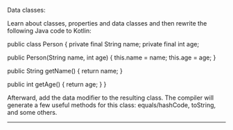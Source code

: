 Data classes:

Learn about classes, properties and data classes and then rewrite the following Java code to Kotlin:

public class Person {
    private final String name;
    private final int age;

public Person(String name, int age) {
        this.name = name;
        this.age = age;
    }
    
public String getName() {
        return name;
    }

public int getAge() {
        return age;
    }
}

Afterward, add the data modifier to the resulting class. The compiler will generate a few useful methods for this class: equals/hashCode, toString, and some others.
___________________________________________________________________________________________________________________________________________________________________
